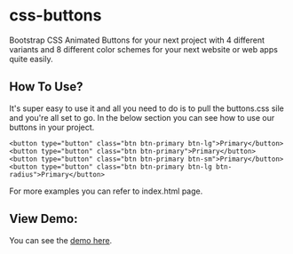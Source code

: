 # css-buttons
Bootstrap CSS Animated Buttons for your next project with 4 different variants and 8 different color schemes for your next website or web apps quite easily.

## How To Use?
It's super easy to use it and all you need to do is to pull the buttons.css sile and you're all set to go. In the below section you can see how to use our buttons in your project.
```
<button type="button" class="btn btn-primary btn-lg">Primary</button>
<button type="button" class="btn btn-primary">Primary</button>
<button type="button" class="btn btn-primary btn-sm">Primary</button>
<button type="button" class="btn btn-primary btn-lg btn-radius">Primary</button>
```
For more examples you can refer to index.html page.

## View Demo:
You can see the [demo here](https://demos.themesfinity.com/css-buttons).

